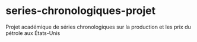# series-chronologiques-projet
Projet académique de séries chronologiques sur la production et les prix du pétrole aux États-Unis

